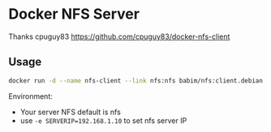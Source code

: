 Docker NFS Server
================
Thanks cpuguy83
https://github.com/cpuguy83/docker-nfs-client

Usage
----

```bash
docker run -d --name nfs-client --link nfs:nfs babim/nfs:client.debian /path/on/nfs/server:/path/on/client
``` 

Environment:

* Your server NFS default is nfs
* use `-e SERVERIP=192.168.1.10` to set nfs server IP
